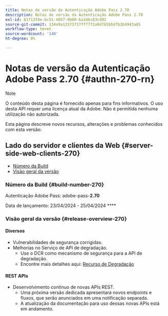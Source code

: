 ```yaml
---
title: Notas de versão da Autenticação Adobe Pass 2.70
description: Notas de versão da Autenticação Adobe Pass 2.70
exl-id: 81713f8e-bc51-4057-9b00-6a2d6c83cd02
source-git-commit: 134a9a13373717ff7772a9d765bbd7b3b4943a85
workflow-type: tm+mt
source-wordcount: '140'
ht-degree: 0%

---
```


# Notas de versão da Autenticação Adobe Pass 2.70 {#authn-270-rn}

>[!NOTE]
>
>O conteúdo desta página é fornecido apenas para fins informativos. O uso desta API requer uma licença atual da Adobe. Não é permitida nenhuma utilização não autorizada.

Esta página descreve novos recursos, alterações e problemas conhecidos com esta versão:

## Lado do servidor e clientes da Web {#server-side-web-clients-270}

* [Número da Build](#build-number-270)
* [Visão geral da versão](#release-overview-270)

### Número da Build {#build-number-270}

Autenticação Adobe Pass: adobe-pass-**2.70**

Data de lançamento: 23/04/2024 - 25/04/2024 ****

### Visão geral da versão {#release-overview-270}

#### Diversos

* Vulnerabilidades de segurança corrigidas.
* Melhorias no Serviço de API de degradação.
   * Use o DCR como mecanismo de segurança para a API de degradação.
   * Encontre mais detalhes aqui: [Recurso de Degradação](../integration-guide-programmers/features-premium/degraded-access/degradation-feature.md)

#### REST APIs

* Desenvolvimento contínuo de novas APIs REST.
   * Uma próxima versão dedicada apresentará novos endpoints e fluxos, que serão anunciados em uma notificação separada.
   * A atualização da documentação para uso dessas novas APIs está em andamento.
